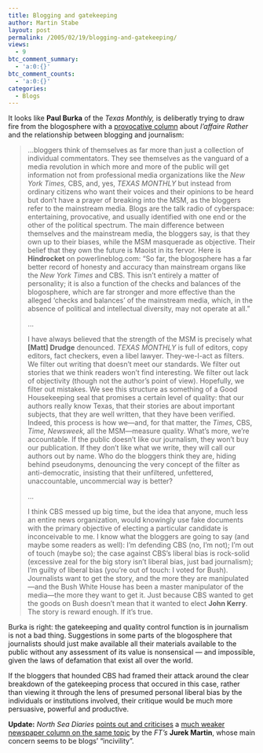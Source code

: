 ```yaml
---
title: Blogging and gatekeeping
author: Martin Stabe
layout: post
permalink: /2005/02/19/blogging-and-gatekeeping/
views:
  - 9
btc_comment_summary:
  - 'a:0:{}'
btc_comment_counts:
  - 'a:0:{}'
categories:
  - Blogs
---
```

It looks like **Paul Burka** of the *Texas Monthly,* is deliberatly trying to draw fire from the blogosphere with a [provocative column][1] about *l&rsquo;affaire Rather* and the relationship between blogging and journalism:

> &#8230;bloggers think of themselves as far more than just a collection of individual commentators. They see themselves as the vanguard of a media revolution in which more and more of the public will get information not from professional media organizations like the *New York Times,* CBS, and, yes, *TEXAS MONTHLY* but instead from ordinary citizens who want their voices and their opinions to be heard but don&rsquo;t have a prayer of breaking into the MSM, as the bloggers refer to the mainstream media. Blogs are the talk radio of cyberspace: entertaining, provocative, and usually identified with one end or the other of the political spectrum. The main difference between themselves and the mainstream media, the bloggers say, is that they own up to their biases, while the MSM masquerade as objective. Their belief that they own the future is Maoist in its fervor. Here is **Hindrocket** on powerlineblog.com: &ldquo;So far, the blogosphere has a far better record of honesty and accuracy than mainstream organs like the *New York Times* and CBS. This isn&rsquo;t entirely a matter of personality; it is also a function of the checks and balances of the blogosphere, which are far stronger and more effective than the alleged &lsquo;checks and balances&rsquo; of the mainstream media, which, in the absence of political and intellectual diversity, may not operate at all.&rdquo;
> 
> &#8230;
> 
> I have always believed that the strength of the MSM is precisely what **[Matt] Drudge** denounced. *TEXAS MONTHLY* is full of editors, copy editors, fact checkers, even a libel lawyer. They-we-I-act as filters. We filter out writing that doesn&rsquo;t meet our standards. We filter out stories that we think readers won&rsquo;t find interesting. We filter out lack of objectivity (though not the author&rsquo;s point of view). Hopefully, we filter out mistakes. We see this structure as something of a Good Housekeeping seal that promises a certain level of quality: that our authors really know Texas, that their stories are about important subjects, that they are well written, that they have been verified. Indeed, this process is how we&mdash;and, for that matter, the *Times,* CBS, *Time, Newsweek,* all the MSM&mdash;measure quality. What&rsquo;s more, we&rsquo;re accountable. If the public doesn&rsquo;t like our journalism, they won&rsquo;t buy our publication. If they don&rsquo;t like what we write, they will call our authors out by name. Who do the bloggers think they are, hiding behind pseudonyms, denouncing the very concept of the filter as anti-democratic, insisting that their unfiltered, unfettered, unaccountable, uncommercial way is better?
> 
> &#8230;
> 
> I think CBS messed up big time, but the idea that anyone, much less an entire news organization, would knowingly use fake documents with the primary objective of electing a particular candidate is inconceivable to me. I know what the bloggers are going to say (and maybe some readers as well): I&rsquo;m defending CBS (no, I&rsquo;m not); I&rsquo;m out of touch (maybe so); the case against CBS&rsquo;s liberal bias is rock-solid (excessive zeal for the big story isn&rsquo;t liberal bias, just bad journalism); I&rsquo;m guilty of liberal bias (you&rsquo;re out of touch: I voted for Bush). Journalists want to get the story, and the more they are manipulated&mdash;and the Bush White House has been a master manipulator of the media&mdash;the more they want to get it. Just because CBS wanted to get the goods on Bush doesn&rsquo;t mean that it wanted to elect **John Kerry**. The story is reward enough. If it&rsquo;s true.

Burka is right: the gatekeeping and quality control function is in journalism is not a bad thing. Suggestions in some parts of the blogosphere that journalists should just make available all their materials available to the public without any assessment of its value is nonsensical &mdash; and impossible, given the laws of defamation that exist all over the world.

If the bloggers that hounded CBS had framed their attack around the clear breakdown of the gatekeeping process that occured in this case, rather than viewing it through the lens of presumed personal liberal bias by the individuals or institutions involved, their critique would be much more persuasive, powerful and productive.

**Update:** *North Sea Diaries* [points out and criticises][2] a [much weaker newspaper column on the same topic][3] by the *FT&rsquo;s* **Jurek Martin**, whose main concern seems to be blogs&rsquo; &ldquo;incivility&rdquo;.

 [1]: http://www.texasmonthly.com/csc/btl.php "Texas Monthly March 2005: Behind the Lines"
 [2]: http://www.north-sea.net/archives/346
 [3]: http://news.ft.com/cms/s/c527e41e-81ea-11d9-9e19-00000e2511c8.html